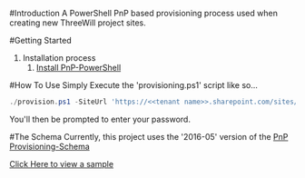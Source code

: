 #Introduction 
A PowerShell PnP based provisioning process used when creating new ThreeWill project sites.

#Getting Started
1.	Installation process
    1. [Install PnP-PowerShell](https://github.com/SharePoint/PnP-PowerShell)

#How To Use
Simply Execute the 'provisioning.ps1' script like so...
```powershell
./provision.ps1 -SiteUrl 'https://<<tenant name>>.sharepoint.com/sites/NewProjectSite' -Username <<youremail@whatever.com>> 
```    
You'll then be prompted to enter your password.

#The Schema
Currently, this project uses the '2016-05' version of the [PnP Provisioning-Schema](https://github.com/SharePoint/PnP-Provisioning-Schema)

[Click Here to view a sample](https://github.com/SharePoint/PnP-Provisioning-Schema/blob/master/Samples/ProvisioningSchema-2016-05-FullSample-02.xml) 


